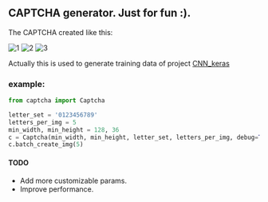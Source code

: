 ## CAPTCHA generator. Just for fun :).

The CAPTCHA created like this:

![1](https://github.com/skyduy/CAPTCHA_generator/raw/master/samples/BJNF_ccac.jpg)
![2](https://github.com/skyduy/CAPTCHA_generator/raw/master/samples/EGVL_2a78.jpg)
![3](https://github.com/skyduy/CAPTCHA_generator/raw/master/samples/EGVL_2a78.jpg)


Actually this is used to generate training data of project [CNN_keras](https://github.com/skyduy/CNN_keras)

### example:
```python
from captcha import Captcha

letter_set = '0123456789'
letters_per_img = 5
min_width, min_height = 128, 36
c = Captcha(min_width, min_height, letter_set, letters_per_img, debug=True)
c.batch_create_img(5)
```

#### TODO
 - Add more customizable params.
 - Improve performance.
